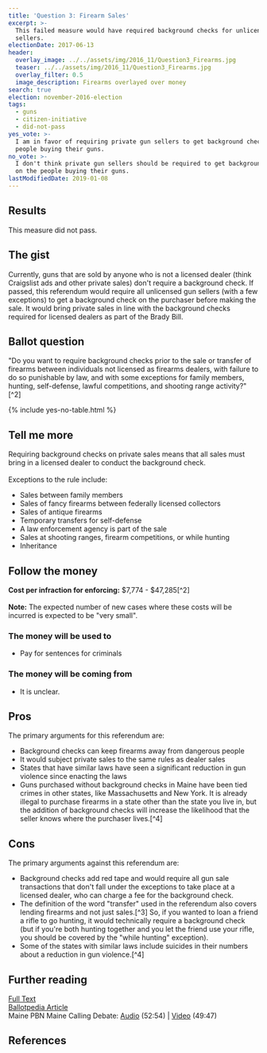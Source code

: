 ```yaml
---
title: 'Question 3: Firearm Sales'
excerpt: >-
  This failed measure would have required background checks for unlicensed gun
  sellers.
electionDate: 2017-06-13
header:
  overlay_image: ../../assets/img/2016_11/Question3_Firearms.jpg
  teaser: ../../assets/img/2016_11/Question3_Firearms.jpg
  overlay_filter: 0.5
  image_description: Firearms overlayed over money
search: true
election: november-2016-election
tags:
  - guns
  - citizen-initiative
  - did-not-pass
yes_vote: >-
  I am in favor of requiring private gun sellers to get background checks on the
  people buying their guns.
no_vote: >-
  I don't think private gun sellers should be required to get background check
  on the people buying their guns.
lastModifiedDate: 2019-01-08
---
```


## Results

This measure did not pass.

## The gist

Currently, guns that are sold by anyone who is not a licensed dealer (think Craigslist ads and other private sales) don't require a background check. If passed, this referendum would require all unlicensed gun sellers (with a few exceptions) to get a background check on the purchaser before making the sale. It would bring private sales in line with the background checks required for licensed dealers as part of the Brady Bill.

## Ballot question

"Do you want to require background checks prior to the sale or transfer of firearms between individuals not licensed as firearms dealers, with failure to do so punishable by law, and with some exceptions for family members, hunting, self-defense, lawful competitions, and shooting range activity?"[^2]

{% include yes-no-table.html %}

## Tell me more

Requiring background checks on private sales means that all sales must bring in a licensed dealer to conduct the background check.
<br><br>
Exceptions to the rule include:

- Sales between family members
- Sales of fancy firearms between federally licensed collectors
- Sales of antique firearms
- Temporary transfers for self-defense
- A law enforcement agency is part of the sale
- Sales at shooting ranges, firearm competitions, or while hunting
- Inheritance

## Follow the money

**Cost per infraction for enforcing:** $7,774 - $47,285[^2]
<br><br>
**Note:** The expected number of new cases where these costs will be incurred is expected to be "very small".

### The money will be used to

- Pay for sentences for criminals

### The money will be coming from

- It is unclear.

## Pros

The primary arguments for this referendum are:

- Background checks can keep firearms away from dangerous people
- It would subject private sales to the same rules as dealer sales
- States that have similar laws have seen a significant reduction in gun violence since enacting the laws
- Guns purchased without background checks in Maine have been tied crimes in other states, like Massachusetts and New York. It is already illegal to purchase firearms in a state other than the state you live in, but the addition of background checks will increase the likelihood that the seller knows where the purchaser lives.[^4]

## Cons

The primary arguments against this referendum are:

- Background checks add red tape and would require all gun sale transactions that don't fall under the exceptions to take place at a licensed dealer, who can charge a fee for the background check.
- The definition of the word "transfer" used in the referendum also covers lending firearms and not just sales.[^3] So, if you wanted to loan a friend a rifle to go hunting, it would technically require a background check (but if you're both hunting together and you let the friend use your rifle, you should be covered by the "while hunting" exception).
- Some of the states with similar laws include suicides in their numbers about a reduction in gun violence.[^4]

## Further reading

[Full Text](http://www.maine.gov/sos/cec/elec/citizens/background.pdf)
<br>[Ballotpedia Article](<https://ballotpedia.org/Maine_Background_Checks_for_Gun_Sales,_Question_3_(2016)>)
<br>Maine PBN Maine Calling Debate: [Audio](http://mainepublic.org/post/debate-ballot-question-3#stream/0) (52:54) | [Video](http://video.mainepublic.org/video/2365875159/) (49:47)

## References
